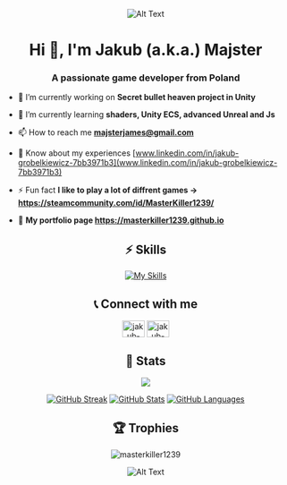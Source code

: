 
<div align="center">
 
 ![Alt Text](https://media.giphy.com/media/Nx0rz3jtxtEre/giphy.gif)  

</div>
<h1 align="center">Hi 👋, I'm Jakub (a.k.a.) Majster</h1>
<h3 align="center">A passionate game developer from Poland</h3>


- 🔭 I’m currently working on **Secret bullet heaven project in Unity**

- 🌱 I’m currently learning **shaders, Unity ECS, advanced Unreal and Js**

- 📫 How to reach me **majsterjames@gmail.com**

- 📄 Know about my experiences [www.linkedin.com/in/jakub-grobelkiewicz-7bb3971b3](www.linkedin.com/in/jakub-grobelkiewicz-7bb3971b3)

- ⚡ Fun fact **I like to play a lot of diffrent games -> https://steamcommunity.com/id/MasterKiller1239/**
- 📜 **My portfolio page  https://masterkiller1239.github.io**

<div align="center">

## ⚡️ Skills
[![My Skills](https://skillicons.dev/icons?i=c,cs,cpp,unity,unreal,git,visualstudio,flutter,js,react,html,css,github,vscode,androidstudio,figma)](https://skillicons.dev)

</div>

<div align="center">

<div align="center">
  
## 📞 Connect with me

<a href="https://linkedin.com/in/jakub-grobelkiewicz-7bb3971b3" target="blank"><img align="center" src="https://cdn.jsdelivr.net/npm/simple-icons@3.0.1/icons/linkedin.svg" alt="jakub-grobelkiewicz-7bb3971b3" height="30" width="40" /></a>
  <a href="https://steamcommunity.com/id/MasterKiller1239/" target="blank"><img align="center" src="https://community.akamai.steamstatic.com/public/shared/images/header/logo_steam.svg?t=962016" alt="jakub-grobelkiewicz-7bb3971b3" height="30" width="40" /></a>

</div>

## 🔖 Stats


[![](https://komarev.com/ghpvc/?username=masterkiller1239&style=flat-square&color=C691E9)](https://github.com/antonkomarev/github-profile-views-counter)

[![GitHub Streak](https://github-readme-streak-stats.herokuapp.com?user=masterkiller1239&theme=material-palenight&hide_border=true)](https://git.io/streak-stats)
[![GitHub Stats](https://github-readme-stats.vercel.app/api?username=masterkiller1239&show_icons=true&hide_border=true&theme=material-palenight&count_private=true)](https://github.com/anuraghazra/github-readme-stats)
[![GitHub Languages](https://github-readme-stats.vercel.app/api/top-langs/?&username=masterkiller1239&layout=compact&hide_border=true&langs_count=8&theme=material-palenight)](https://github.com/anuraghazra/github-readme-stats)

</div>
<div align="center">

## 🏆 Trophies

<p align="center> <a href="https://github.com/ryo-ma/github-profile-trophy"><img src="https://github-profile-trophy.vercel.app/?username=masterkiller1239" alt="masterkiller1239" /></a> </p>

</div>

<div align="center">
 
![Alt Text](https://media.giphy.com/media/8JTFsZmnTR1Rs1JFVP/giphy.gif) 

</div>
